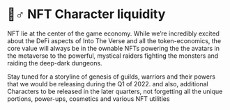 # 🦸♂ NFT Character liquidity

NFT lie at the center of the game economy. While we’re incredibly excited about the DeFi aspects of Into The Verse and all the token-economics, the core value will always be in the ownable NFTs powering the the avatars in the metaverse to the powerful, mystical raiders fighting the monsters and raiding the deep-dark dungeons.

Stay tuned for a storyline of genesis of guilds, warriors and their powers that we would be releasing during the Q1 of 2022. and also, additional Characters to be released in the later quarters, not forgetting all the unique portions, power-ups, cosmetics and various NFT utilities&#x20;
